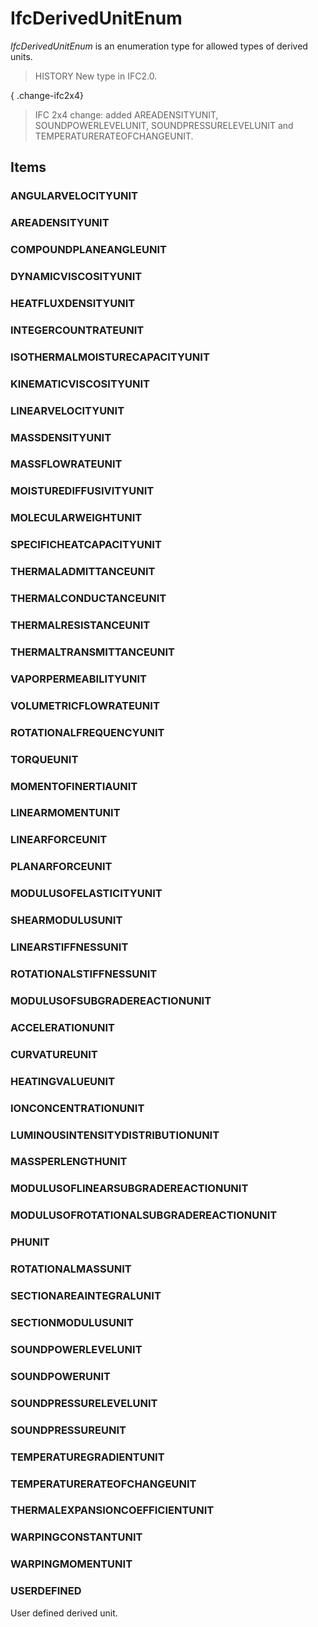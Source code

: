 # IfcDerivedUnitEnum

_IfcDerivedUnitEnum_ is an enumeration type for allowed types of derived units.

> HISTORY  New type in IFC2.0.

{ .change-ifc2x4}
> IFC 2x4 change: added AREADENSITYUNIT, SOUNDPOWERLEVELUNIT, SOUNDPRESSURELEVELUNIT and TEMPERATURERATEOFCHANGEUNIT.

## Items

### ANGULARVELOCITYUNIT


### AREADENSITYUNIT


### COMPOUNDPLANEANGLEUNIT


### DYNAMICVISCOSITYUNIT


### HEATFLUXDENSITYUNIT


### INTEGERCOUNTRATEUNIT


### ISOTHERMALMOISTURECAPACITYUNIT


### KINEMATICVISCOSITYUNIT


### LINEARVELOCITYUNIT


### MASSDENSITYUNIT


### MASSFLOWRATEUNIT


### MOISTUREDIFFUSIVITYUNIT


### MOLECULARWEIGHTUNIT


### SPECIFICHEATCAPACITYUNIT


### THERMALADMITTANCEUNIT


### THERMALCONDUCTANCEUNIT


### THERMALRESISTANCEUNIT


### THERMALTRANSMITTANCEUNIT


### VAPORPERMEABILITYUNIT


### VOLUMETRICFLOWRATEUNIT


### ROTATIONALFREQUENCYUNIT


### TORQUEUNIT


### MOMENTOFINERTIAUNIT


### LINEARMOMENTUNIT


### LINEARFORCEUNIT


### PLANARFORCEUNIT


### MODULUSOFELASTICITYUNIT


### SHEARMODULUSUNIT


### LINEARSTIFFNESSUNIT


### ROTATIONALSTIFFNESSUNIT


### MODULUSOFSUBGRADEREACTIONUNIT


### ACCELERATIONUNIT


### CURVATUREUNIT


### HEATINGVALUEUNIT


### IONCONCENTRATIONUNIT


### LUMINOUSINTENSITYDISTRIBUTIONUNIT


### MASSPERLENGTHUNIT


### MODULUSOFLINEARSUBGRADEREACTIONUNIT


### MODULUSOFROTATIONALSUBGRADEREACTIONUNIT


### PHUNIT


### ROTATIONALMASSUNIT


### SECTIONAREAINTEGRALUNIT


### SECTIONMODULUSUNIT


### SOUNDPOWERLEVELUNIT


### SOUNDPOWERUNIT


### SOUNDPRESSURELEVELUNIT


### SOUNDPRESSUREUNIT


### TEMPERATUREGRADIENTUNIT


### TEMPERATURERATEOFCHANGEUNIT


### THERMALEXPANSIONCOEFFICIENTUNIT


### WARPINGCONSTANTUNIT


### WARPINGMOMENTUNIT


### USERDEFINED
User defined derived unit.
